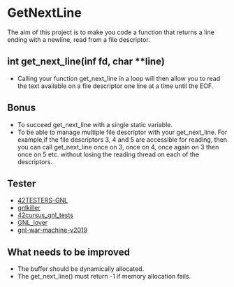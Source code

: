 # GetNextLine
The aim of this project is to make you code a function that returns a line ending with a newline, read from a file descriptor.

## int get_next_line(inf fd, char **line)
+ Calling your function get_next_line in a loop will then allow you to read the text available on a file descriptor one line at a time until the EOF.

## Bonus
+ To succeed get_next_line with a single static variable.
+ To be able to manage multiple file descriptor with your get_next_line. For example,if the file descriptors 3, 4 and 5 are accessible for reading, then you can call get_next_line once on 3, once on 4, once again on 3 then once on 5 etc. without losing the reading thread on each of the descriptors.

## Tester
- [42TESTERS-GNL](https://github.com/Mazoise/42TESTERS-GNL)
- [gnlkiller](https://github.com/DontBreakAlex/gnlkiller)
- [42cursus_gnl_tests](https://github.com/mrjvs/42cursus_gnl_tests)
- [GNL_lover](https://github.com/charMstr/GNL_lover)
- [gnl-war-machine-v2019](https://github.com/Alexandre94H/gnl-war-machine-v2019)

## What needs to be improved
+ The buffer should be dynamically allocated.
+ The get_next_line() must return -1 if memory allocation fails.
